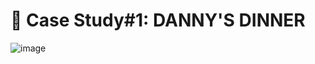 # 🍣 Case Study#1: DANNY'S DINNER

![image](https://github.com/user-attachments/assets/26a9c1f8-5196-4e72-8628-fcc6262bb4b1)
